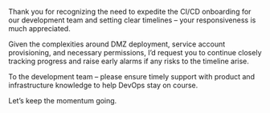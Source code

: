 Thank you for recognizing the need to expedite the CI/CD onboarding for our development team and setting clear timelines – your responsiveness is much appreciated.

Given the complexities around DMZ deployment, service account provisioning, and necessary permissions, I’d request you to continue closely tracking progress and raise early alarms if any risks to the timeline arise.

To the development team – please ensure timely support with product and infrastructure knowledge to help DevOps stay on course.

Let’s keep the momentum going.
